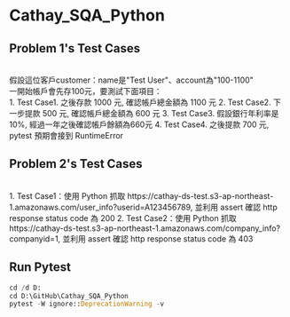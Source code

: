 # Cathay_SQA_Python
 
## Problem 1's Test Cases
<br>
假設這位客戶customer：name是"Test User"、account為"100-1100"
<br>
一開始帳戶會先存100元，要測試下面項目：
<br>
1. Test Case1. 之後存款 1000 元, 確認帳戶總金額為 1100 元
2. Test Case2. 下一步提款 500 元, 確認帳戶總金額為 600 元
3. Test Case3. 假設銀行年利率是10%, 經過一年之後確認帳戶餘額為660元
4. Test Case4. 之後提款 700 元, pytest 預期會接到 RuntimeError

## Problem 2's Test Cases
<br>
1. Test Case1：使用 Python 抓取 https://cathay-ds-test.s3-ap-northeast-1.amazonaws.com/user_info?userid=A123456789, 並利用 assert 確認 http response status code 為 200
2. Test Case2：使用 Python 抓取 https://cathay-ds-test.s3-ap-northeast-1.amazonaws.com/company_info?companyid=1, 並利用 assert 確認 http response status code 為 403

## Run Pytest
```Python
cd /d D:
cd D:\GitHub\Cathay_SQA_Python
pytest -W ignore::DeprecationWarning -v
```
